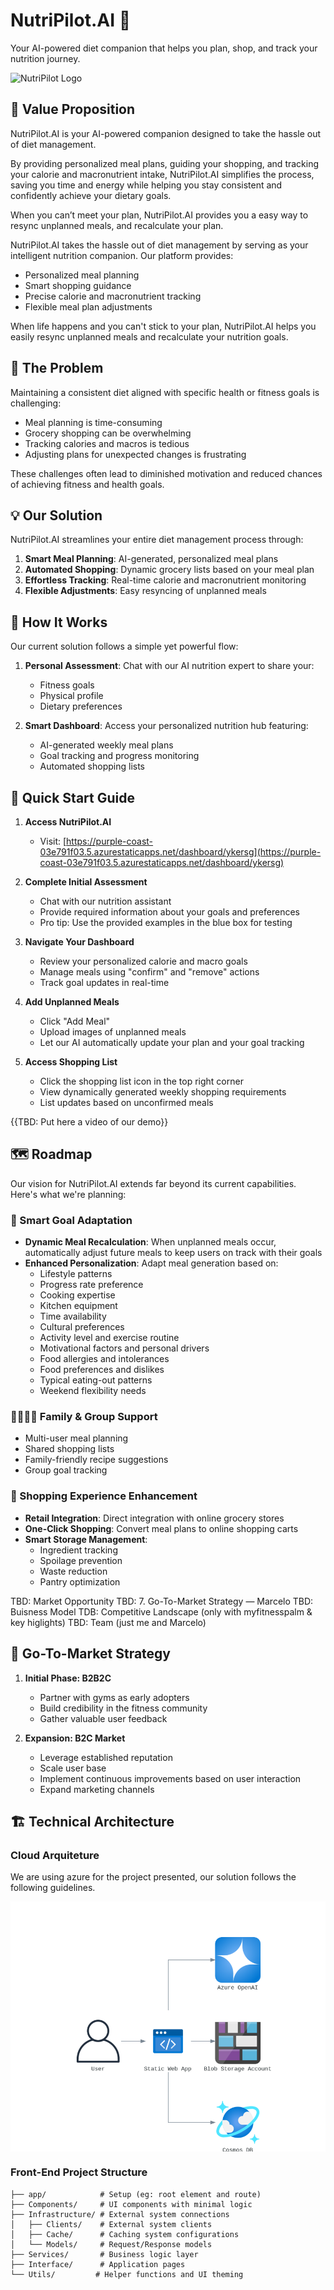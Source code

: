 # NutriPilot.AI 🥗

Your AI-powered diet companion that helps you plan, shop, and track your nutrition journey.

![NutriPilot Logo](https://nutripilot.blob.core.windows.net/logo/NutriPilotLogo.png)

## 🎯 Value Proposition

NutriPilot.AI is your AI-powered companion designed to take the hassle out of diet management. 

By providing personalized meal plans, guiding your shopping, and tracking your calorie and macronutrient intake, NutriPilot.AI simplifies the process, saving you time and energy while helping you stay consistent and confidently achieve your dietary goals. 

When you can’t meet your plan, NutriPilot.AI provides you a easy way to resync unplanned meals, and recalculate your plan.

NutriPilot.AI takes the hassle out of diet management by serving as your intelligent nutrition companion. Our platform provides:

- Personalized meal planning
- Smart shopping guidance
- Precise calorie and macronutrient tracking
- Flexible meal plan adjustments

When life happens and you can't stick to your plan, NutriPilot.AI helps you easily resync unplanned meals and recalculate your nutrition goals.

## 🤔 The Problem

Maintaining a consistent diet aligned with specific health or fitness goals is challenging:
- Meal planning is time-consuming
- Grocery shopping can be overwhelming
- Tracking calories and macros is tedious
- Adjusting plans for unexpected changes is frustrating

These challenges often lead to diminished motivation and reduced chances of achieving fitness and health goals.

## 💡 Our Solution

NutriPilot.AI streamlines your entire diet management process through:

1. **Smart Meal Planning**: AI-generated, personalized meal plans
2. **Automated Shopping**: Dynamic grocery lists based on your meal plan
3. **Effortless Tracking**: Real-time calorie and macronutrient monitoring
4. **Flexible Adjustments**: Easy resyncing of unplanned meals

## 🔄 How It Works

Our current solution follows a simple yet powerful flow:

1. **Personal Assessment**: Chat with our AI nutrition expert to share your:
   - Fitness goals
   - Physical profile
   - Dietary preferences

2. **Smart Dashboard**: Access your personalized nutrition hub featuring:
   - AI-generated weekly meal plans
   - Goal tracking and progress monitoring
   - Automated shopping lists

## 🚀 Quick Start Guide

1. **Access NutriPilot.AI**
   - Visit: [https://purple-coast-03e791f03.5.azurestaticapps.net/dashboard/ykersg](https://purple-coast-03e791f03.5.azurestaticapps.net/dashboard/ykersg)

2. **Complete Initial Assessment**
   - Chat with our nutrition assistant
   - Provide required information about your goals and preferences
   - Pro tip: Use the provided examples in the blue box for testing

3. **Navigate Your Dashboard**
   - Review your personalized calorie and macro goals
   - Manage meals using "confirm" and "remove" actions
   - Track goal updates in real-time

4. **Add Unplanned Meals**
   - Click "Add Meal"
   - Upload images of unplanned meals
   - Let our AI automatically update your plan and your goal tracking

5. **Access Shopping List**
   - Click the shopping list icon in the top right corner
   - View dynamically generated weekly shopping requirements
   - List updates based on unconfirmed meals

{{TBD: Put here a video of our demo}}

## 🗺️ Roadmap

Our vision for NutriPilot.AI extends far beyond its current capabilities. Here's what we're planning:

### 🎯 Smart Goal Adaptation
- **Dynamic Meal Recalculation**: When unplanned meals occur, automatically adjust future meals to keep users on track with their goals
- **Enhanced Personalization**: Adapt meal generation based on:
  - Lifestyle patterns
  - Progress rate preference
  - Cooking expertise
  - Kitchen equipment
  - Time availability
  - Cultural preferences
  - Activity level and exercise routine
  - Motivational factors and personal drivers
  - Food allergies and intolerances
  - Food preferences and dislikes
  - Typical eating-out patterns
  - Weekend flexibility needs


### 👨‍👩‍👧‍👦 Family & Group Support
- Multi-user meal planning
- Shared shopping lists
- Family-friendly recipe suggestions
- Group goal tracking

### 🛒 Shopping Experience Enhancement
- **Retail Integration**: Direct integration with online grocery stores
- **One-Click Shopping**: Convert meal plans to online shopping carts
- **Smart Storage Management**:
  - Ingredient tracking
  - Spoilage prevention
  - Waste reduction
  - Pantry optimization

TBD: Market Opportunity
TBD: 7.  Go-To-Market Strategy — Marcelo
TBD: Buisness Model
TDB: Competitive Landscape (only with myfitnesspalm & key higlights)
TBD: Team (just me and Marcelo)
## 🎯 Go-To-Market Strategy
1. **Initial Phase: B2B2C**
   - Partner with gyms as early adopters
   - Build credibility in the fitness community
   - Gather valuable user feedback
   
2. **Expansion: B2C Market**
   - Leverage established reputation
   - Scale user base
   - Implement continuous improvements based on user interaction
   - Expand marketing channels

## 🏗️ Technical Architecture

### Cloud Arquiteture
We are using azure for the project presented, our solution follows the following guidelines.

<div style="height: 400px; overflow: hidden">
  <img src="./src/utils/nutripil.ai_cloud_architecture.png" style="margin-top: -60px;" alt="NutriPilot Logo">
</div>

### Front-End Project Structure

```
├── app/            # Setup (eg: root element and route)
├── Components/     # UI components with minimal logic
├── Infrastructure/ # External system connections
│   ├── Clients/    # External system clients
│   ├── Cache/      # Caching system configurations
│   └── Models/     # Request/Response models
├── Services/       # Business logic layer
├── Interface/      # Application pages
└── Utils/         # Helper functions and UI theming
```